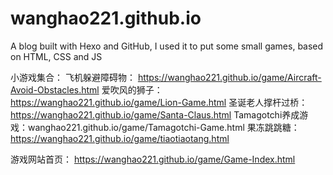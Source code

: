 # wanghao221.github.io

A blog built with Hexo and GitHub, I used it to put some small games, based on HTML, CSS and JS

小游戏集合：
飞机躲避障碍物： https://wanghao221.github.io/game/Aircraft-Avoid-Obstacles.html
爱吹风的狮子：https://wanghao221.github.io/game/Lion-Game.html
圣诞老人撑杆过桥：https://wanghao221.github.io/game/Santa-Claus.html
Tamagotchi养成游戏：wanghao221.github.io/game/Tamagotchi-Game.html
果冻跳跳糖：https://wanghao221.github.io/game/tiaotiaotang.html


游戏网站首页：
https://wanghao221.github.io/game/Game-Index.html
